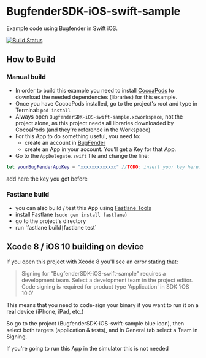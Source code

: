 # BugfenderSDK-iOS-swift-sample
Example code using Bugfender in Swift iOS.

[![Build Status](https://travis-ci.org/bugfender/BugfenderSDK-iOS-swift-sample.svg)](https://travis-ci.org/bugfender/BugfenderSDK-iOS-swift-sample)

## How to Build

### Manual build

- In order to build this example you need to install [CocoaPods](https://cocoapods.org) to download the needed dependencies (libraries) for this example.
- Once you have CocoaPods installed, go to the project's root and type in Terminal:
`pod install`
- Always open `BugfenderSDK-iOS-swift-sample.xcworkspace`, not the project alone, as this project needs all libraries downloaded by CocoaPods (and they're reference in the Workspace)
- For this App to do something useful, you need to:
    - create an account in [BugFender](https://app.bugfender.com)
    - create an App in your account. You'll get a Key for that App.
- Go to the `AppDelegate.swift` file and change the line:

```swift
let yourBugFenderAppKey = "xxxxxxxxxxxxx" //TODO: insert your key here!
```

add here the key you got before

### Fastlane build

- you can also build / test this App using [Fastlane Tools](https://fastlane.tools)
- install Fastlane (`sudo gem install fastlane`)
- go to the project's directory
- run 'fastlane build` | `fastlane test`

## Xcode 8 / iOS 10 building on device

If you open this project with Xcode 8 you'll see an error stating that:
> Signing for "BugfenderSDK-iOS-swift-sample" requires a development team. Select a development team in the project editor.
Code signing is required for product type 'Application' in SDK 'iOS 10.0'

This means that you need to code-sign your binary if you want to run it on a real device (iPhone, iPad, etc.)

So go to the project (BugfenderSDK-iOS-swift-sample blue icon), then select both targets (application & tests), and in General tab select a Team in Signing.

If you're going to run this App in the simulator this is not needed